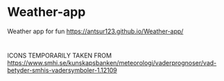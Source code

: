 # Weather-app
Weather app for fun
https://antsur123.github.io/Weather-app/
#
ICONS TEMPORARILY TAKEN FROM https://www.smhi.se/kunskapsbanken/meteorologi/vaderprognoser/vad-betyder-smhis-vadersymboler-1.12109
